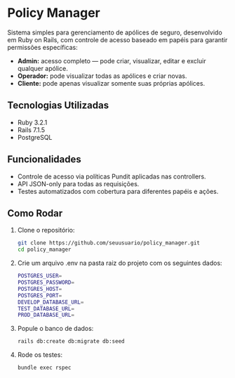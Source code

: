 # Policy Manager

Sistema simples para gerenciamento de apólices de seguro, desenvolvido em Ruby on Rails, com controle de acesso baseado em papéis para garantir permissões específicas:

- **Admin:** acesso completo — pode criar, visualizar, editar e excluir qualquer apólice.
- **Operador:** pode visualizar todas as apólices e criar novas.
- **Cliente:** pode apenas visualizar somente suas próprias apólices.

## Tecnologias Utilizadas

- Ruby 3.2.1
- Rails 7.1.5
- PostgreSQL

## Funcionalidades

- Controle de acesso via políticas Pundit aplicadas nas controllers.
- API JSON-only para todas as requisições.
- Testes automatizados com cobertura para diferentes papéis e ações.

## Como Rodar

1. Clone o repositório:

   ```bash
   git clone https://github.com/seuusuario/policy_manager.git
   cd policy_manager
   
2. Crie um arquivo .env na pasta raiz do projeto com os seguintes dados:

   ```bash
   POSTGRES_USER=
   POSTGRES_PASSWORD=
   POSTGRES_HOST=
   POSTGRES_PORT=
   DEVELOP_DATABASE_URL=
   TEST_DATABASE_URL=
   PROD_DATABASE_URL=

3. Popule o banco de dados:

   ```bash
   rails db:create db:migrate db:seed

4. Rode os testes:

   ```bash
   bundle exec rspec
